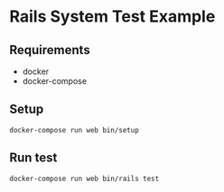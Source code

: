 # Rails System Test Example

## Requirements

- docker
- docker-compose

## Setup

    docker-compose run web bin/setup

## Run test

    docker-compose run web bin/rails test
